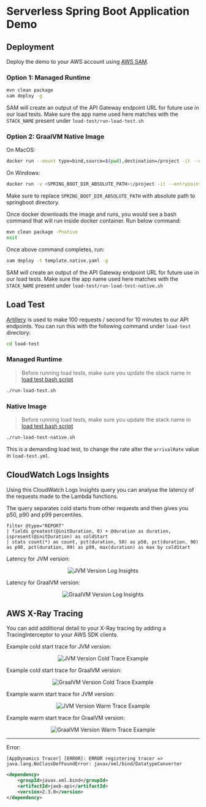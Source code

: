 # Serverless Spring Boot Application Demo

## Deployment

Deploy the demo to your AWS account using [AWS SAM](https://aws.amazon.com/serverless/sam/).

### Option 1: Managed Runtime

```bash
mvn clean package
sam deploy -g
```
SAM will create an output of the API Gateway endpoint URL for future use in our load tests. 
Make sure the app name used here matches with the `STACK_NAME` present under `load-test/run-load-test.sh`

### Option 2: GraalVM Native Image

On MacOS:
```bash
docker run --mount type=bind,source=$(pwd),destination=/project -it --entrypoint /bin/bash marksailes/al2-graalvm:11-22.0.0.2
```

On Windows:
```bash
docker run -v <SPRING_BOOT_DIR_ABSOLUTE_PATH>:/project -it --entrypoint /bin/bash marksailes/al2-graalvm:11-22.0.0.2
```
Make sure to replace `SPRING_BOOT_DIR_ABSOLUTE_PATH` with absolute path to springboot directory.

Once docker downloads the image and runs, you would see a bash command that will run inside docker container.
Run below command:

```bash
mvn clean package -Pnative
exit
```

Once above command completes, run:
```bash
sam deploy -t template.native.yaml -g
```

SAM will create an output of the API Gateway endpoint URL for future use in our load tests. 
Make sure the app name used here matches with the `STACK_NAME` present under `load-test/run-load-test-native.sh`

## Load Test

[Artillery](https://www.artillery.io/) is used to make 100 requests / second for 10 minutes to our API endpoints. You
can run this with the following command under `load-test` directory:

```bash
cd load-test
```

### Managed Runtime
> Before running load tests, make sure you update the stack name in [load test bash script](./load-test/run-load-test.sh)

```bash
./run-load-test.sh
```

### Native Image
> Before running load tests, make sure you update the stack name in [load test bash script](./load-test/run-load-test-native.sh)

```bash
./run-load-test-native.sh
```

This is a demanding load test, to change the rate alter the `arrivalRate` value in `load-test.yml`.

## CloudWatch Logs Insights

Using this CloudWatch Logs Insights query you can analyse the latency of the requests made to the Lambda functions.

The query separates cold starts from other requests and then gives you p50, p90 and p99 percentiles.

```
filter @type="REPORT"
| fields greatest(@initDuration, 0) + @duration as duration, ispresent(@initDuration) as coldStart
| stats count(*) as count, pct(duration, 50) as p50, pct(duration, 90) as p90, pct(duration, 99) as p99, max(duration) as max by coldStart
```

Latency for JVM version:
<p align="center">
  <img src="../imgs/springboot/springboot-sample-log-insights.JPG" alt="JVM Version Log Insights"/>
</p>

Latency for GraalVM version:

<p align="center">
  <img src="../imgs/springboot/springboot-native-log-insights.JPG" alt="GraalVM Version Log Insights"/>
</p>

## AWS X-Ray Tracing
You can add additional detail to your X-Ray tracing by adding a TracingInterceptor to your AWS SDK clients.

Example cold start trace for JVM version:

<p align="center">
  <img src="../imgs/springboot/springboot-sample-cold-trace.JPG" alt="JVM Version Cold Trace Example"/>
</p>

Example cold start trace for GraalVM version:

<p align="center">
  <img src="../imgs/springboot/springboot-native-cold-trace.JPG" alt="GraalVM Version Cold Trace Example"/>
</p>

Example warm start trace for JVM version:

<p align="center">
  <img src="../imgs/springboot/springboot-sample-warm-trace.JPG" alt="JVM Version Warm Trace Example"/>
</p>

Example warm start trace for GraalVM version:

<p align="center">
  <img src="../imgs/springboot/springboot-native-warm-trace.JPG" alt="GraalVM Version Warm Trace Example"/>
</p>

----

Error:

```aidl
[AppDynamics Tracer] [ERROR]: ERROR registering tracer => java.lang.NoClassDefFoundError: javax/xml/bind/DatatypeConverter
```

```xml
<dependency>
    <groupId>javax.xml.bind</groupId>
    <artifactId>jaxb-api</artifactId>
    <version>2.3.0</version>
</dependency>

```